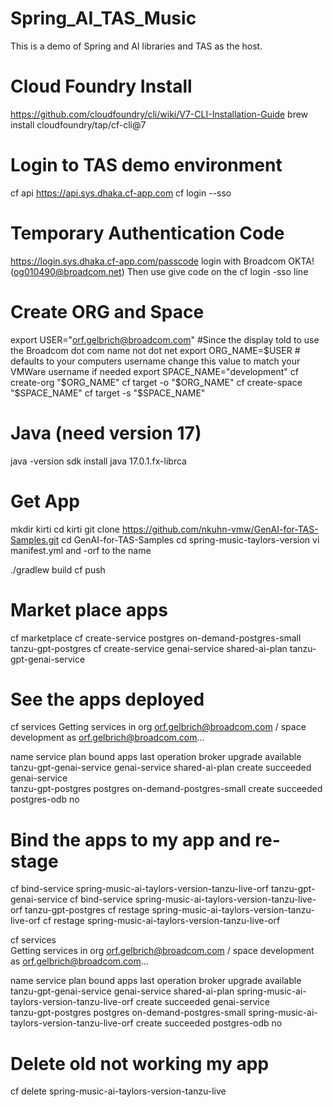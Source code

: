 # Spring_AI_TAS_Music

This is a demo of Spring and AI libraries and TAS as the host.  

Cloud Foundry Install 
======================
https://github.com/cloudfoundry/cli/wiki/V7-CLI-Installation-Guide
brew install cloudfoundry/tap/cf-cli@7


Login to TAS demo environment
=============================
cf api https://api.sys.dhaka.cf-app.com
cf login --sso

Temporary Authentication Code 
==============================
https://login.sys.dhaka.cf-app.com/passcode
	login with Broadcom OKTA! (og010490@broadcom.net)
	Then use give code on the cf login -sso line 


Create ORG and Space
======================
export USER="orf.gelbrich@broadcom.com"  #Since the display told to use the Broadcom dot com name not dot net
export ORG_NAME=$USER # defaults to your computers username change this value to match your VMWare username if needed
export SPACE_NAME="development"
cf create-org "$ORG_NAME"
cf target -o "$ORG_NAME"
cf create-space "$SPACE_NAME"
cf target -s "$SPACE_NAME"


Java (need version 17)
====
java -version
sdk install java 17.0.1.fx-librca


Get App
========
mkdir kirti
cd kirti
git clone https://github.com/nkuhn-vmw/GenAI-for-TAS-Samples.git
cd GenAI-for-TAS-Samples 
cd spring-music-taylors-version
vi manifest.yml and -orf to the name

./gradlew build
cf push

Market place apps 
=================
cf marketplace
cf create-service postgres on-demand-postgres-small tanzu-gpt-postgres
cf create-service genai-service shared-ai-plan tanzu-gpt-genai-service

See the apps deployed
=====================
cf services
Getting services in org orf.gelbrich@broadcom.com / space development as orf.gelbrich@broadcom.com...

name                      service         plan                       bound apps   last operation     broker          upgrade available
tanzu-gpt-genai-service   genai-service   shared-ai-plan                          create succeeded   genai-service   
tanzu-gpt-postgres        postgres        on-demand-postgres-small                create succeeded   postgres-odb    no


Bind the apps to my app and re-stage
======================================

cf bind-service spring-music-ai-taylors-version-tanzu-live-orf tanzu-gpt-genai-service
cf bind-service spring-music-ai-taylors-version-tanzu-live-orf tanzu-gpt-postgres
cf restage spring-music-ai-taylors-version-tanzu-live-orf
cf restage spring-music-ai-taylors-version-tanzu-live-orf


cf services                                                                           
Getting services in org orf.gelbrich@broadcom.com / space development as orf.gelbrich@broadcom.com...

name                      service         plan                       bound apps                                       last operation     broker          upgrade available
tanzu-gpt-genai-service   genai-service   shared-ai-plan             spring-music-ai-taylors-version-tanzu-live-orf   create succeeded   genai-service   
tanzu-gpt-postgres        postgres        on-demand-postgres-small   spring-music-ai-taylors-version-tanzu-live-orf   create succeeded   postgres-odb    no




Delete old not working my app
=============================

cf delete spring-music-ai-taylors-version-tanzu-live

